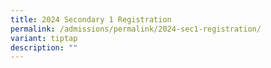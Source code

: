 ```yaml
---
title: 2024 Secondary 1 Registration
permalink: /admissions/permalink/2024-sec1-registration/
variant: tiptap
description: ""
---
```

